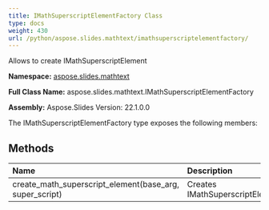 ```yaml
---
title: IMathSuperscriptElementFactory Class
type: docs
weight: 430
url: /python/aspose.slides.mathtext/imathsuperscriptelementfactory/
---
```


Allows to create IMathSuperscriptElement

**Namespace:** [aspose.slides.mathtext](/python/aspose.slides.mathtext/)

**Full Class Name:** aspose.slides.mathtext.IMathSuperscriptElementFactory

**Assembly:**  Aspose.Slides Version: 22.1.0.0

The IMathSuperscriptElementFactory type exposes the following members:
## **Methods**
|**Name**|**Description**|
| :- | :- |
|create_math_superscript_element(base_arg, super_script)|Creates IMathSuperscriptElement|
